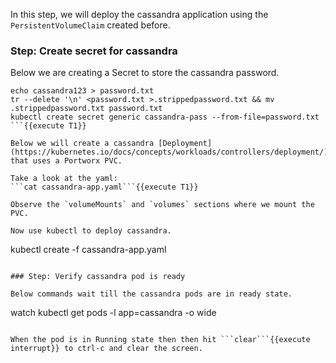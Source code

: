 In this step, we will deploy the cassandra application using the `PersistentVolumeClaim` created before.

### Step: Create secret for cassandra

Below we are creating a Secret to store the cassandra password.
```
echo cassandra123 > password.txt
tr --delete '\n' <password.txt >.strippedpassword.txt && mv .strippedpassword.txt password.txt
kubectl create secret generic cassandra-pass --from-file=password.txt
```{{execute T1}}

Below we will create a cassandra [Deployment](https://kubernetes.io/docs/concepts/workloads/controllers/deployment/) that uses a Portworx PVC.

Take a look at the yaml:
```cat cassandra-app.yaml```{{execute T1}}

Observe the `volumeMounts` and `volumes` sections where we mount the PVC.

Now use kubectl to deploy cassandra.
```
kubectl create -f cassandra-app.yaml
```{{execute T1}}

### Step: Verify cassandra pod is ready

Below commands wait till the cassandra pods are in ready state.
```
watch kubectl get pods -l app=cassandra -o wide
```{{execute T1}}

When the pod is in Running state then then hit ```clear```{{execute interrupt}} to ctrl-c and clear the screen.
